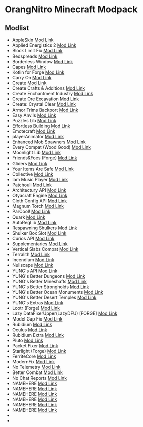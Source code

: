 # OrangNitro Minecraft Modpack

## Modlist

* AppleSkin [Mod Link](https://modrinth.com/mod/appleskin)
* Applied Energistics 2 [Mod Link](https://modrinth.com/mod/ae2)
* Block Limit Fix [Mod Link](https://modrinth.com/mod/block_limit_fix)
* Bedspreads [Mod Link](https://modrinth.com/mod/bedspreads)
* Borderless Window [Mod Link](https://www.curseforge.com/minecraft/mc-mods/borderless)
* Capes [Mod Link](https://modrinth.com/mod/capes)
* Kotlin for Forge [Mod Link](https://modrinth.com/mod/kotlin-for-forge)
* Carry On [Mod Link](https://modrinth.com/mod/carry-on)
* Create [Mod Link](https://modrinth.com/mod/create)
* Create Crafts & Additions [Mod Link](https://modrinth.com/mod/createaddition)
* Create Enchantment Industry [Mod Link](https://modrinth.com/mod/create-enchantment-industry)
* Create Ore Excavation [Mod Link](https://modrinth.com/mod/create-ore-excavation)
* Create: Crystal Clear [Mod Link](https://modrinth.com/mod/create-crystal-clear)
* Armor Trims Backport [Mod Link](https://modrinth.com/mod/armor-trims)
* Easy Anvils [Mod Link](https://modrinth.com/mod/easy-anvils)
* Puzzles Lib [Mod Link](https://modrinth.com/mod/puzzles-lib)
* Effortless Building [Mod Link](https://modrinth.com/mod/effortless-building)
* Emotecraft [Mod Link](https://modrinth.com/mod/emotecraft)
* playerAnimator [Mod Link](https://modrinth.com/mod/playeranimator)
* Enhanced Mob Spawners [Mod Link](https://modrinth.com/mod/enhanced-mob-spawners)
* Every Compat (Wood Good) [Mod Link](https://modrinth.com/mod/every-compat)
* Moonlight Lib [Mod Link](https://modrinth.com/mod/moonlight)
* Friends&Foes (Forge) [Mod Link](https://modrinth.com/mod/friends-and-foes-forge)
* Gliders [Mod Link](https://modrinth.com/mod/gliders)
* Your Items Are Safe [Mod Link](https://modrinth.com/mod/your-items-are-safe)
* Collective [Mod Link](https://modrinth.com/mod/collective)
* Iam Music Player [Mod Link](https://modrinth.com/mod/iam-music-player)
* Patchouli [Mod Link](https://modrinth.com/mod/patchouli)
* Architectury API [Mod Link](https://modrinth.com/mod/architectury-api)
* Otyacraft Engine [Mod Link](https://modrinth.com/mod/otyacraft-engine)
* Cloth Config API [Mod Link](https://modrinth.com/mod/cloth-config)
* Magnum Torch [Mod Link](https://modrinth.com/mod/magnum-torch)
* ParCool! [Mod Link](https://www.curseforge.com/minecraft/mc-mods/parcool)
* Quark [Mod Link](https://modrinth.com/mod/quark)
* AutoRegLib [Mod Link](https://modrinth.com/mod/autoreglib)
* Respawning Shulkers [Mod Link](https://modrinth.com/mod/respawning-shulkers)
* Shulker Box Slot [Mod Link](https://modrinth.com/mod/shulker-box-slot)
* Curios API [Mod Link](https://modrinth.com/mod/curios)
* Supplementaries [Mod Link](https://modrinth.com/mod/supplementaries)
* Vertical Slabs Compat [Mod Link](https://modrinth.com/mod/vertical-slabs-compat)
* Terralith [Mod Link](https://modrinth.com/mod/terralith)
* Incendium [Mod Link](https://modrinth.com/mod/incendium)
* Nullscape [Mod Link](https://modrinth.com/mod/nullscape)
* YUNG's API [Mod Link](https://modrinth.com/mod/yungs-api)
* YUNG's Better Dungeons [Mod Link](https://modrinth.com/mod/yungs-better-dungeons)
* YUNG's Better Mineshafts [Mod Link](https://modrinth.com/mod/yungs-better-mineshafts)
* YUNG's Better Strongholds [Mod Link](https://modrinth.com/mod/yungs-better-strongholds)
* YUNG's Better Ocean Monuments [Mod Link]([https://LINKHERE.com](https://modrinth.com/mod/yungs-better-ocean-monuments))
* YUNG's Better Desert Temples [Mod Link](https://modrinth.com/mod/yungs-better-desert-temples)
* YUNG's Extras [Mod Link](https://modrinth.com/mod/yungs-extras)
* Lootr (Forge) [Mod Link](https://www.curseforge.com/minecraft/mc-mods/lootr)
* Lazy DataFixerUpper(LazyDFU) [FORGE] [Mod Link](https://www.curseforge.com/minecraft/mc-mods/lazy-dfu-forge)
* Model Gap Fix [Mod Link](https://modrinth.com/mod/modelfix)
* Rubidium [Mod Link](https://modrinth.com/mod/rubidium)
* Oculus [Mod Link](https://modrinth.com/mod/oculus)
* Rubidium Extra [Mod Link](https://modrinth.com/mod/rubidium-extra)
* Pluto [Mod Link](https://modrinth.com/mod/pluto)
* Packet Fixer [Mod Link](https://modrinth.com/mod/packet-fixer)
* Starlight (Forge) [Mod Link](https://modrinth.com/mod/starlight-forge)
* FerriteCore [Mod Link](https://modrinth.com/mod/ferrite-core)
* ModernFix [Mod Link](https://modrinth.com/mod/modernfix)
* No Telemetry [Mod Link](https://modrinth.com/mod/no-telemetry)
* Better Combat [Mod Link](https://modrinth.com/mod/better-combat)
* No Chat Reports [Mod Link](https://modrinth.com/mod/no-chat-reports)
* NAMEHERE [Mod Link](https://LINKHERE.com)
* NAMEHERE [Mod Link](https://LINKHERE.com)
* NAMEHERE [Mod Link](https://LINKHERE.com)
* NAMEHERE [Mod Link](https://LINKHERE.com)
* NAMEHERE [Mod Link](https://LINKHERE.com)
* NAMEHERE [Mod Link](https://LINKHERE.com)
* 
* 
